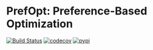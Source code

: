 # PrefOpt: Preference-Based Optimization

[![Build Status](https://travis-ci.org/prefopt/prefopt.svg?branch=master)](https://travis-ci.org/prefopt/prefopt)
[![codecov](https://codecov.io/gh/prefopt/prefopt/branch/master/graph/badge.svg)](https://codecov.io/gh/prefopt/prefopt)
[![pypi](https://img.shields.io/pypi/v/prefopt.svg)](https://pypi.python.org/pypi/prefopt/)
